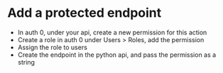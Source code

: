 
# Add a protected endpoint
* In auth 0, under your api, create a new permission for this action
* Create a role in auth 0 under Users > Roles, add the permission
* Assign the role to users
* Create the endpoint in the python api, and pass the permission as a string